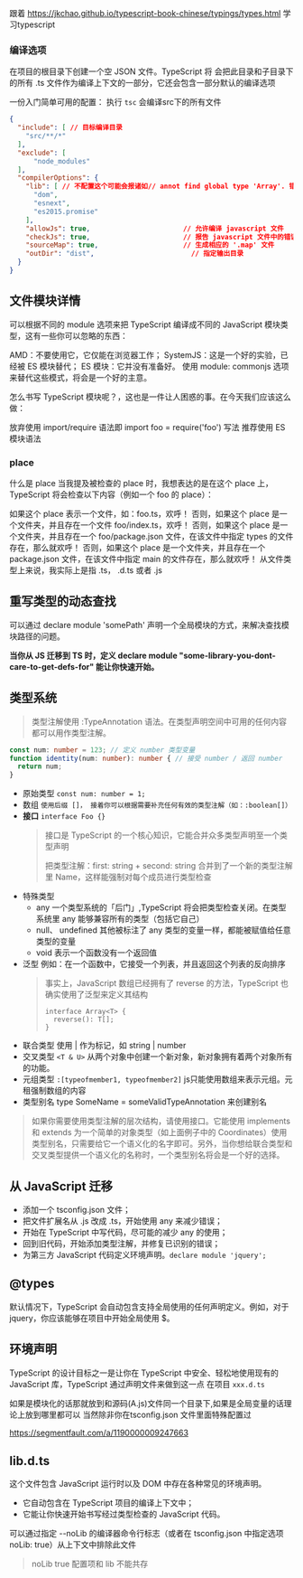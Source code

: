 跟着 https://jkchao.github.io/typescript-book-chinese/typings/types.html 学习typescript

### 编译选项
在项目的根目录下创建一个空 JSON 文件。TypeScript 将 会把此目录和子目录下的所有 .ts 文件作为编译上下文的一部分，它还会包含一部分默认的编译选项

一份入门简单可用的配置：
执行 `tsc` 会编译src下的所有文件
```json
{
  "include": [ // 目标编译目录
    "src/**/*"
  ],
  "exclude": [
      "node_modules"
  ],
  "compilerOptions": {
    "lib": [ // 不配置这个可能会报诸如// annot find global type 'Array'. 错误
      "dom",
      "esnext",
      "es2015.promise"
    ],
    "allowJs": true,                       // 允许编译 javascript 文件
    "checkJs": true,                       // 报告 javascript 文件中的错误
    "sourceMap": true,                     // 生成相应的 '.map' 文件
    "outDir": "dist",                        // 指定输出目录
  }
}
```
## 文件模块详情
可以根据不同的 module 选项来把 TypeScript 编译成不同的 JavaScript 模块类型，这有一些你可以忽略的东西：

AMD：不要使用它，它仅能在浏览器工作；
SystemJS：这是一个好的实验，已经被 ES 模块替代；
ES 模块：它并没有准备好。
使用 module: commonjs 选项来替代这些模式，将会是一个好的主意。

怎么书写 TypeScript 模块呢？，这也是一件让人困惑的事。在今天我们应该这么做：

放弃使用 import/require 语法即 import foo = require('foo') 写法
推荐使用 ES 模块语法

### place
什么是 place
当我提及被检查的 place 时，我想表达的是在这个 place 上，TypeScript 将会检查以下内容（例如一个 foo 的 place）：

如果这个 place 表示一个文件，如：foo.ts，欢呼！
否则，如果这个 place 是一个文件夹，并且存在一个文件 foo/index.ts，欢呼！
否则，如果这个 place 是一个文件夹，并且存在一个 foo/package.json 文件，在该文件中指定 types 的文件存在，那么就欢呼！
否则，如果这个 place 是一个文件夹，并且存在一个 package.json 文件，在该文件中指定 main 的文件存在，那么就欢呼！
从文件类型上来说，我实际上是指 .ts， .d.ts 或者 .js

## 重写类型的动态查找
可以通过 declare module 'somePath' 声明一个全局模块的方式，来解决查找模块路径的问题。

**当你从 JS 迁移到 TS 时，定义 declare module "some-library-you-dont-care-to-get-defs-for" 能让你快速开始。**


## 类型系统
> 类型注解使用 :TypeAnnotation 语法。在类型声明空间中可用的任何内容都可以用作类型注解。

```ts
const num: number = 123; // 定义 number 类型变量
function identity(num: number): number { // 接受 number / 返回 number
  return num;
}
```

- 原始类型 `const num: number = 1;`
- 数组 `使用后缀 []， 接着你可以根据需要补充任何有效的类型注解（如：:boolean[]）`
- **接口** `interface Foo {}`
  > 接口是 TypeScript 的一个核心知识，它能合并众多类型声明至一个类型声明
  > 
  > 把类型注解：first: string + second: string 合并到了一个新的类型注解里 Name，这样能强制对每个成员进行类型检查
- 特殊类型
  - any  一个类型系统的「后门」,TypeScript 将会把类型检查关闭。在类型系统里 any 能够兼容所有的类型（包括它自己）
  - null、 undefined 其他被标注了 any 类型的变量一样，都能被赋值给任意类型的变量
  - void 表示一个函数没有一个返回值
- 泛型  例如：在一个函数中，它接受一个列表，并且返回这个列表的反向排序
  > 事实上，JavaScript 数组已经拥有了 reverse 的方法，TypeScript 也确实使用了泛型来定义其结构
  > ```
  > interface Array<T> {
  >   reverse(): T[];
  > }
  > ```
- 联合类型 使用 | 作为标记，如 string | number
- 交叉类型 `<T & U>` 从两个对象中创建一个新对象，新对象拥有着两个对象所有的功能。
- 元组类型 `:[typeofmember1, typeofmember2]` js只能使用数组来表示元组。元租强制数组的内容
- 类型别名 type SomeName = someValidTypeAnnotation 来创建别名


> 如果你需要使用类型注解的层次结构，请使用接口。它能使用 implements 和 extends
> 为一个简单的对象类型（如上面例子中的 Coordinates）使用类型别名，只需要给它一个语义化的名字即可。另外，当你想给联合类型和交叉类型提供一个语义化的名称时，一个类型别名将会是一个好的选择。

## 从 JavaScript 迁移
- 添加一个 tsconfig.json 文件；
- 把文件扩展名从 .js 改成 .ts，开始使用 any 来减少错误；
- 开始在 TypeScript 中写代码，尽可能的减少 any 的使用；
- 回到旧代码，开始添加类型注解，并修复已识别的错误；
- 为第三方 JavaScript 代码定义环境声明。`declare module 'jquery';`

## @types
默认情况下，TypeScript 会自动包含支持全局使用的任何声明定义。例如，对于 jquery，你应该能够在项目中开始全局使用 $。

## 环境声明
TypeScript 的设计目标之一是让你在 TypeScript 中安全、轻松地使用现有的 JavaScript 库，TypeScript 通过声明文件来做到这一点
在项目 `xxx.d.ts`

如果是模块化的话那就放到和源码(A.js)文件同一个目录下,如果是全局变量的话理论上放到哪里都可以 当然除非你在tsconfig.json 文件里面特殊配置过

https://segmentfault.com/a/1190000009247663


## lib.d.ts

这个文件包含 JavaScript 运行时以及 DOM 中存在各种常见的环境声明。

- 它自动包含在 TypeScript 项目的编译上下文中；
- 它能让你快速开始书写经过类型检查的 JavaScript 代码。

可以通过指定 --noLib 的编译器命令行标志（或者在 tsconfig.json 中指定选项 noLib: true）从上下文中排除此文件

> noLib true 配置项和 lib 不能共存
